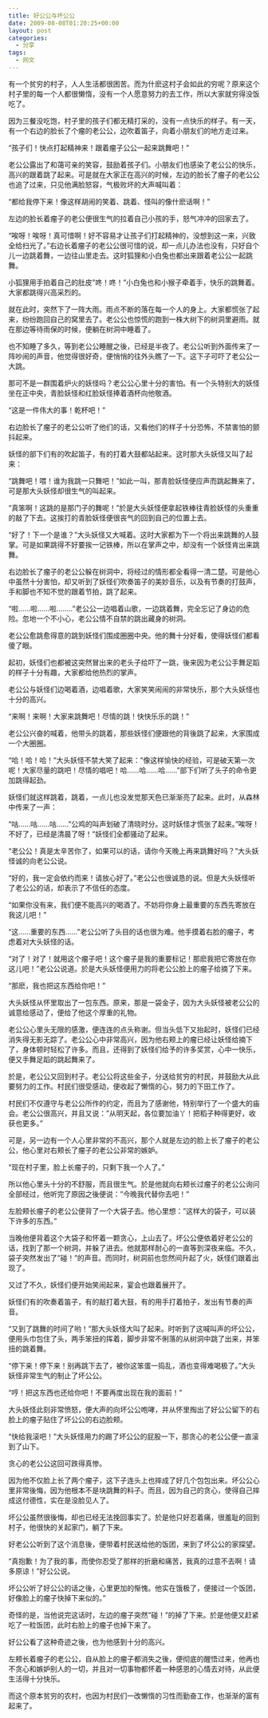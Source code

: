 ```yaml
---
title: 好公公与坏公公
date: 2009-08-08T01:20:25+00:00
layout: post
categories:
  - 分享
tags:
  - 网文
---
```


有一个贫穷的村子，人人生活都很困苦。而为什麽这村子会如此的穷呢？原来这个村子里的每一个人都很懒惰，没有一个人愿意努力的去工作，所以大家就穷得没饭吃了。

因为三餐没吃饱，村子里的孩子们都无精打采的，没有一点快乐的样子。有一天，有一个右边的脸长了个瘤的老公公，边吹着笛子，向着小朋友们的地方走过来。

“孩子们！快点打起精神来！跟着瘤子公公一起来跳舞吧！”

老公公露出了和蔼可亲的笑容，鼓励着孩子们。小朋友们也感染了老公公的快乐，高兴的跟着跳了起来。可是就在大家正在高兴的时候，左边的脸长了瘤子的老公公也追了过来，只见他满脸怒容，气极败坏的大声喊叫着：

“都给我停下来！像这样胡闹的笑着、跳着、怪叫的像什麽话啊！”

左边的脸长着瘤子的老公便很生气的拉着自己小孩的手，怒气冲冲的回家去了。

“唉呀！唉呀！真可惜啊！好不容易才让孩子们打起精神的，没想到这一来，兴致全给扫光了。”右边长着瘤子的老公公很可惜的说，却一点儿办法也没有，只好自个儿一边跳着舞，一边往山里走去。这时狐狸和小白兔也都出来跟着老公公一起跳舞。

小狐狸用手拍着自己的肚皮”咚！咚！”小白兔也和小猴子牵着手，快乐的跳舞着。大家都跳得兴高采烈的。
<!--more-->
就在此时，突然下了一阵大雨。雨点不断的落在每一个人的身上。大家都慌张了起来，纷纷跑回自己的窝里去了。老公公也惊慌的跑到一株大树下的树洞里避雨。就在那边等待雨保的时候，便躺在树洞中睡着了。

也不知睡了多久，等到老公公睡醒之後，已经是半夜了。老公公听到外面传来了一阵吵闹的声音，他觉得很好奇，便悄悄的往外头瞧了一下。这下子可吓了老公公一大跳。

那可不是一群围着炉火的妖怪吗？老公公心里十分的害怕。有一个头特别大的妖怪坐在正中央，青脸妖怪和红脸妖怪捧着酒杯向他敬酒。

“这是一件伟大的事！乾杯吧！”

右边脸长了瘤子的老公公听了他们的话，又看他们的样子十分恐怖，不禁害怕的颤抖起来。

妖怪的部下们有的吹起笛子，有的打着大鼓都站起来。这时那大头妖怪又叫了起来：

“跳舞吧！喂！谁为我跳一只舞吧！”如此一叫，那青脸妖怪便应声而跳起舞来了，可是那大头妖怪却很生气的叫起来。

“真笨啊！这跳的是那门子的舞呢！”於是大头妖怪便拿起铁棒往青脸妖怪的头重重的敲了下去。这挨打的青脸妖怪便很丧气的回到自己的位置上去。

“好了！下一个是谁？”大头妖怪又大喊着。这时大家都为下一个将出来跳舞的人鼓掌。可是如果跳得不好要挨一记铁棒，所以在掌声之中，却没有一个妖怪肯出来跳舞。

右边脸长了瘤子的老公公躲在树洞中，将经过的情形都全看得一清二楚。可是他心中虽然十分害怕，却又听到了妖怪们吹奏笛子的美妙音乐，以及有节奏的打鼓声，手和脚也不知不觉的跟着节拍，跳了起来。

“啦……啦……啦……..”老公公一边唱着山歌，一边跳着舞，完全忘记了身边的危险。忽地一个不小心，老公公情不自禁的跳出藏身的树洞。

老公公愈跳愈得意的跳到妖怪们围成圈圈中央。他的舞十分好看，使得妖怪们都看傻了眼。

起初，妖怪们也都被这突然冒出来的老头子给吓了一跳，後来因为老公公手舞足蹈的样子十分有趣，大家都给他热烈的掌声。

老公公与妖怪们边喝着酒，边唱着歌，大家笑笑闹闹的非常快乐，那个大头妖怪也十分的高兴。

“来啊！来啊！大家来跳舞吧！尽情的跳！快快乐乐的跳！”

老公公兴奋的喊着，他带头的跳着，那些妖怪们便跟他的背後跳了起来，大家围成一个大圈圈。

“哈！哈！哈！”大头妖怪不禁大笑了起来：”像这样愉快的经验，可是破天第一次呢！大家尽量的跳吧！尽情的唱吧！哈……哈……哈……”部下们听了头子的命令更加跳得起劲。

妖怪们就这样跳着，跳着，一点儿也没发觉那天色已渐渐亮了起来。此时，从森林中传来了一声：

“咕……咕……咕……”公鸡的叫声划破了清晓时分。这时妖怪才慌张了起来。”唉呀！不好了，已经是清晨了呀！”妖怪们全都骚动了起来。

“老公公！真是太辛苦你了，如果可以的话，请你今天晚上再来跳舞好吗？”大头妖怪诚的向老公公说。

“好的，我一定会依约而来！请放心好了。”老公公也很诚恳的说。但是大头妖怪听了老公公的话，却表示了不信任的态度。

“如果你没有来，我们便不能高兴的喝酒了。不妨将你身上最重要的东西先寄放在我这儿吧！”

“这……重要的东西……”老公公听了头目的话也很为难。他手摸着右脸的瘤子，考虑着对大头妖怪的话。

“对了！对了！就用这个瘤子吧！这个瘤子是我的重要标记！那麽我把它寄放在你这儿吧！”老公公说道。於是大头妖怪便用力的将老公公脸上的瘤子给摘了下来。

“那麽，我也把这东西给你吧！”

大头妖怪从怀里取出了一包东西。原来，那是一袋金子，因为大头妖怪被老公公的诚意给感动了，便给了他这个厚重的礼物。

老公公心里头无限的感激，便连连的点头称谢。但当头低下又抬起时，妖怪们已经消失得无影无踪了。老公公心中非常高兴，因为他右颊上的瘤已经让妖怪给摘下了，身体顿时轻松了许多。而且，还得到了妖怪们给予的许多奖赏，心中一快乐，便又手舞足蹈的跳起舞来了。

於是，老公公又回到村子。老公公将这些金子，分送给贫穷的村民，并鼓励大从此要努力的工作。村民们很受感动，便收起了懒惰的心，努力的下田工作了。

村民们不仅遵守与老公公所作的约定，而且为了感谢他，特别举行了一个盛大的庙会。老公公很高兴，并且又说：”从明天起，各位要加油丫！把稻子种得更好，收获也更多。”

可是，另一边有一个人心里非常的不高兴，那个人就是左边的脸上长了瘤子的老公公，他心里对右颊长了瘤子的老公公非常的嫉妒。

“现在村子里，脸上长瘤子的，只剩下我一个人了。”

所以他心里头十分的不舒服，而且很生气。於是他就向右颊长过瘤子的老公公询问全部经过，他听完了原因之後便说：”今晚我代替你去吧！”

左脸颊长瘤子的老公公便背了一个大袋子去。他心里想：”这样大的袋子，可以装下许多的东西。”

当晚他便背着这个大袋子和怀着一颗贪心，上山去了。坏公公便依着好老公公的话，找到了那一个树洞，并躲了进去。他就那样耐心的一直等到深夜来临。不久，袋子突然发出了”碰！”的声音。而同时，树洞前也忽然间升起了火，妖怪们跟着出现了。

又过了不久，妖怪们便开始笑闹起来，宴会也跟着展开了。

妖怪们有的吹奏着笛子，有的敲打着大鼓，有的用手打着拍子，发出有节奏的声音。

“又到了跳舞的时间了哟！”那大头妖怪大叫了起来。时听到了这喊叫声的坏公公，便用头巾包住了头，两手笨扭的挥着，脚步非常不俐落的从树洞中跳了出来，并笨扭的跳着舞。

“停下来！停下来！别再跳下去了，被你这笨蛋一捣乱，酒也变得难喝极了。”大头妖怪非常生气的制止了坏公公。

“哼！把这东西也还给你吧！不要再度出现在我的面前！”

大头妖怪此刻非常愤怒，便大声的向坏公公咆哮，并从怀里掏出了好公公留下的右脸上的瘤子贴住了坏公公的右边脸颊。

“快给我滚吧！”大头妖怪用力的踢了坏公公的屁股一下，那贪心的老公公便一直滚到了山下。

贪心的老公公这回可跌得真惨。

因为他不仅脸上长了两个瘤子，这下子连头上也摔成了好几个包包出来。坏公公心里非常後悔，因为他根本不是块跳舞的料子。而且，因为自己的贪心，使得自己摔成这付德性，实在是没脸见人了。

坏公公虽然很後悔，却也已经无法挽回事实了。於是他只好忍着痛，很羞耻的回到村子，他很快的关起家门，躺了下来。

好老公公听到了这个消息後，便带着村民送给他的饭团，来到了坏公公的家探望。

“真抱歉！为了我的事，而使你忍受了那样的折磨和痛苦，我真的过意不去啊！请多原谅！”好公公说。

坏公公听了好公公的话之後，心里更加的惭愧。他实在饿极了，便接过一个饭团，好像脸上的瘤子快掉下来似的。”

奇怪的是，当他说完这话时，左边的瘤子突然”碰！”的掉了下来。於是他便又赶紧吃了一粒饭团，此时右脸上的瘤子也掉下来了。

好公公看了这种奇迹之後，也为他感到十分的高兴。

左颊长着瘤子的老公公，自从脸上的瘤子都消失之後，便彻底的醒悟过来，他再也不贪心和嫉妒别人的一切，并且对一切事物都怀着一种感恩的心情去对待，从此便生活得十分快乐。

而这个原本贫穷的农村，也因为村民们一改懒惰的习性而勤奋工作，也渐渐的富有起来了。